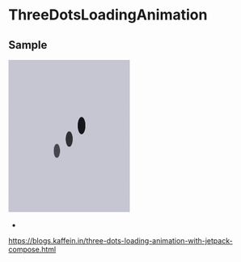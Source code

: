 # ThreeDotsLoadingAnimation

Sample
-
<img height="300px" width="240px" src="media/1.gif"/>

-
https://blogs.kaffein.in/three-dots-loading-animation-with-jetpack-compose.html